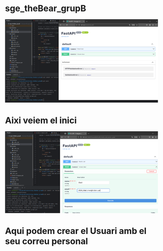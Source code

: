 # sge_theBear_grupB
![alt text](image.png)
# Aixi veiem el inici
![alt text](image-1.png)
# Aqui podem crear el Usuari amb el seu correu personal